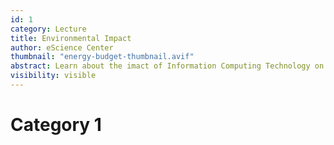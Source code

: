 ```yaml
---
id: 1
category: Lecture
title: Environmental Impact
author: eScience Center
thumbnail: "energy-budget-thumbnail.avif"
abstract: Learn about the imact of Information Computing Technology on carbon output and initiatives to measure and reduce this. 
visibility: visible
---
```


# Category 1
